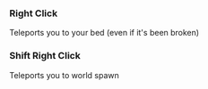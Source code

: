 ### Right Click
Teleports you to your bed (even if it's been broken)

### Shift Right Click
Teleports you to world spawn